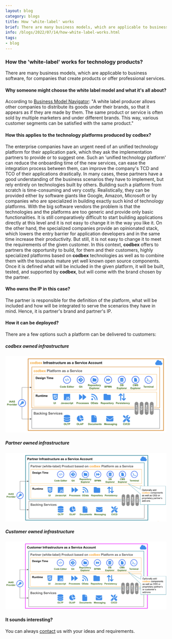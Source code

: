 ```yaml
---
layout: blog
category: blogs
title: How 'white-label' works
brief: There are many business models, which are applicable to business software, for companies that create products or offer professional services...
info: /blogs/2022/07/14/how-white-label-works.html
tags:
- blog
---
```


### How the 'white-label' works for technology products?

There are many business models, which are applicable to business software, for companies that create products or offer professional services.

#### Why someone might choose the white label model and what it's all about?

According to [Business Model Navigator](https://businessmodelnavigator.com/): "A white label producer allows other companies 
to distribute its goods under their brands, so that it appears as if they are made by them. 
The same product or service is often sold by multiple marketers and under different brands. 
This way, various customer segments can be satisfied with the same product."

#### How this applies to the technology platforms produced by codbex?

The enterprise companies have an urgent need of an unified technology platform for their application park,
which they ask the implementation partners to provide or to suggest one. Such an 'unified technology platform' can reduce the
onboarding time of the new services, can ease the integration process between them, can improve the company's 
TCD and TCO of their applications drastically.
In many cases, these partners have a good understanding of the business scenarios they have to implement, 
but rely entirely on technologies built by others. Building such a platform from scratch is time-consuming and very costly.
Realistically, they can be provided either by software giants like Google, Amazon, Microsoft or by companies who are
specialized in building exactly such kind of technology platforms. With the big software vendors the problem is that 
the technologies and the platforms are too generic and provide only basic functionalities. It is still comparatively difficult to
start building applications directly at this level and it is not easy to change it in the way you like it. On the other hand, the specialized
companies provide an opinionated stack, which lowers the entry barrier for application developers and in the same time
increase their productivity. But still, it is not easy to change it to meet the requirements of the given customer.
In this context, <b>codbex</b> offers to partners the opportunity to build, for them and their customers, highly specialized platforms
based on <b>codbex</b> technologies as well as to combine them with the tousands mature yet well known open source components.
Once it is defined what will be included in the given platform, it will be built, tested, and supported by <b>codbex</b>, 
but will come with the brand chosen by the partner.

#### Who owns the IP in this case?

The partner is responsible for the definition of the platform, what will be included and how will be integrated to serve
the scenarios they have in mind. Hence, it is partner's brand and partner's IP.

#### How it can be deployed?

There are a few options such a platform can be delivered to customers:

##### codbex owned infrastructure

<img src="/img/deployment-codbex.png" width="800em">

##### Partner owned infrastructure

<img src="/img/deployment-partner.png" width="800em">

##### Customer owned infrastructure

<img src="/img/deployment-customer.png" width="800em">

#### It sounds interesting?

You can always <a href="/contact.html">contact</a> us with your ideas and requirements.


<br><br><br>

